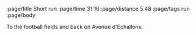 :page/title Short run
:page/time 31:16
:page/distance 5.48
:page/tags run
:page/body

To the football fields and back on Avenue d'Echallens.
